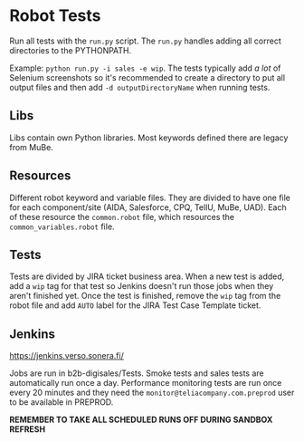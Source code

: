 # Robot Tests

Run all tests with the `run.py` script. The `run.py` handles adding all correct directories to the PYTHONPATH.

Example: `python run.py -i sales -e wip`. The tests typically add _a lot_ of Selenium screenshots so it's recommended
to create a directory to put all output files and then add `-d outputDirectoryName` when running tests.

## Libs

Libs contain own Python libraries. Most keywords defined there are legacy from MuBe.

## Resources

Different robot keyword and variable files. They are divided to have one file for each component/site (AIDA, Salesforce, CPQ, TellU, MuBe, UAD).
Each of these resource the `common.robot` file, which resources the `common_variables.robot` file.

## Tests

Tests are divided by JIRA ticket business area. When a new test is added, add a `wip` tag for that test so Jenkins doesn't run those
jobs when they aren't finished yet. Once the test is finished, remove the `wip` tag from the robot file and add `AUTO` label for
the JIRA Test Case Template ticket.

## Jenkins

https://jenkins.verso.sonera.fi/

Jobs are run in b2b-digisales/Tests. Smoke tests and sales tests are automatically run once a day. Performance monitoring tests are
run once every 20 minutes and they need the `monitor@teliacompany.com.preprod` user to be available in PREPROD.

**REMEMBER TO TAKE ALL SCHEDULED RUNS OFF DURING SANDBOX REFRESH**